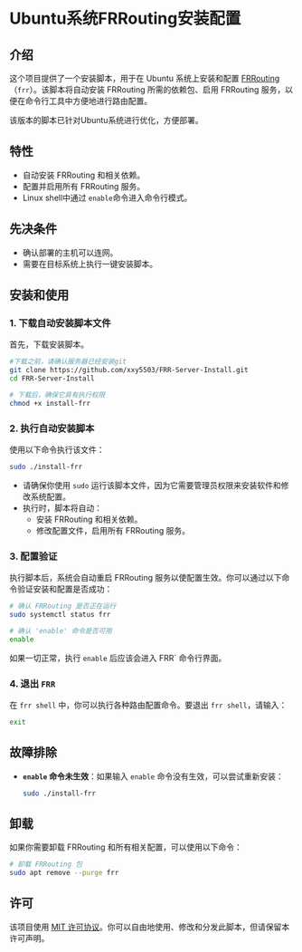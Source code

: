 # Ubuntu系统FRRouting安装配置

## 介绍

这个项目提供了一个安装脚本，用于在 Ubuntu 系统上安装和配置 [FRRouting](https://frrouting.org/)（`frr`）。该脚本将自动安装 FRRouting 所需的依赖包、启用 FRRouting 服务，以便在命令行工具中方便地进行路由配置。

该版本的脚本已针对Ubuntu系统进行优化，方便部署。

## 特性

- 自动安装 FRRouting 和相关依赖。
- 配置并启用所有 FRRouting 服务。
- Linux shell中通过 `enable`命令进入命令行模式。

## 先决条件

- 确认部署的主机可以连网。
- 需要在目标系统上执行一键安装脚本。

## 安装和使用

### 1. 下载自动安装脚本文件

首先，下载安装脚本。

```bash
#下载之前，请确认服务器已经安装git
git clone https://github.com/xxy5503/FRR-Server-Install.git
cd FRR-Server-Install
```

```bash
# 下载后，确保它具有执行权限
chmod +x install-frr
```

### 2. 执行自动安装脚本

使用以下命令执行该文件：

```bash
sudo ./install-frr
```

- 请确保你使用 `sudo` 运行该脚本文件，因为它需要管理员权限来安装软件和修改系统配置。
- 执行时，脚本将自动：
  - 安装 FRRouting 和相关依赖。
  - 修改配置文件，启用所有 FRRouting 服务。

### 3. 配置验证

执行脚本后，系统会自动重启 FRRouting 服务以使配置生效。你可以通过以下命令验证安装和配置是否成功：

```bash
# 确认 FRRouting 是否正在运行
sudo systemctl status frr

# 确认 'enable' 命令是否可用
enable
```

如果一切正常，执行 `enable` 后应该会进入 FRR` 命令行界面。

### 4. 退出 `FRR`

在 `frr shell` 中，你可以执行各种路由配置命令。要退出 `frr shell`，请输入：

```bash
exit
```

## 故障排除


- **`enable` 命令未生效**：如果输入 `enable` 命令没有生效，可以尝试重新安装：

  ```bash
  sudo ./install-frr
  ```


## 卸载

如果你需要卸载 FRRouting 和所有相关配置，可以使用以下命令：

```bash
# 卸载 FRRouting 包
sudo apt remove --purge frr 
```

## 许可

该项目使用 [MIT 许可协议](LICENSE)。你可以自由地使用、修改和分发此脚本，但请保留本许可声明。
